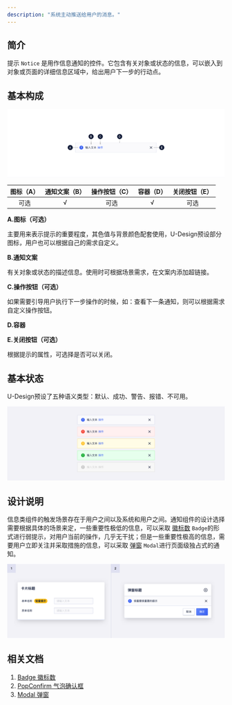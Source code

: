 ```yaml
---
description: "系统主动推送给用户的消息。"
---
```


## 简介

提示 `Notice` 是用作信息通知的控件。它包含有关对象或状态的信息，可以嵌入到对象或页面的详细信息区域中，给出用户下一步的行动点。



## 基本构成
![](../../../images/notice/forms_01.png)

| 图标（A） | 通知文案（B） | 操作按钮（C） | 容器（D） | 关闭按钮（E） |
| :-------: | :-----------: | :-----------: | :-------: | :-----------: |
|   可选    |       √       |     可选      |     √     |     可选      |

**A.图标（可选）**

主要用来表示提示的重要程度，其色值与背景颜色配套使用，U-Design预设部分图标，用户也可以根据自己的需求自定义。

**B.通知文案**

有关对象或状态的描述信息。使用时可根据场景需求，在文案内添加超链接。

**C.操作按钮（可选）**

如果需要引导用户执行下一步操作的时候，如：查看下一条通知，则可以根据需求自定义操作按钮。

**D.容器**

**E.关闭按钮（可选）**

根据提示的属性，可选择是否可以关闭。



## 基本状态

U-Design预设了五种语义类型：默认、成功、警告、报错、不可用。

![](../../../images/notice/states_01.png)



## 设计说明

信息类组件的触发场景存在于用户之间以及系统和用户之间。通知组件的设计选择需要根据具体的场景来定，一些重要性极低的信息，可以采取 [徽标数](/component/Badge/) `Badge`的形式进行弱提示，对用户当前的操作，几乎无干扰；但是一些重要性极高的信息，需要用户立即关注并采取措施的信息，可以采取 [弹窗](/component/Modal/) `Modal`进行页面级独占式的通知。

![](../../../images/notice/descriptions_01.png)



<!--

## 主题

| 内容 | 值           | 默认值  |
| :--- | :----------- | :------ |
| icon | icon/nothing | nothing |
| icon | icon/nothing | nothing |、
-->


## 相关文档

1. [Badge 徽标数](/component/Badge/)
2. [PopConfirm 气泡确认框](/component/PopConfirm/)
3. [Modal 弹窗](/component/Modal/)

